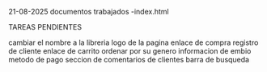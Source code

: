 21-08-2025
documentos trabajados -index.html

TAREAS PENDIENTES

cambiar el nombre a la libreria
logo de la pagina
enlace de compra
registro de cliente
enlace de carrito 
ordenar por su genero
informacion de embio
metodo de pago
seccion de comentarios de clientes 
barra de busqueda
